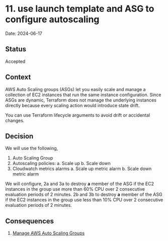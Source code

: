 # 11. use launch template and ASG to configure autoscaling

Date: 2024-06-17

## Status

Accepted

## Context

AWS Auto Scaling groups (ASGs) let you easily scale and manage a collection of EC2 instances that run the same instance configuration. Since ASGs are dynamic, Terraform does not manage the underlying instances directly because every scaling action would introduce state drift. 

You can use Terraform lifecycle arguments to avoid drift or accidental changes.

## Decision

We will use the following,
1. Auto Scaling Group
2. Autoscaling policies:
    a. Scale up
    b. Scale down
3. Cloudwatch metrics alarms
    a. Scale up metric alarm
    b. Scale down metric alarm 

We will configure,
2a and 3a to destroy **a** member of the ASG if the EC2 instances in the group use more than 60% CPU over 2 consecutive evaluation periods of 2 minutes. 
2b and 3b to destroy **a** member of the ASG if the EC2 instances in the group use less than 10% CPU over 2 consecutive evaluation periods of 2 minutes. 

## Consequences
1. [Manage AWS Auto Scaling Groups](https://developer.hashicorp.com/terraform/tutorials/aws/aws-asg)